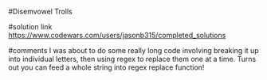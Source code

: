 #Disemvowel Trolls

#solution link
https://www.codewars.com/users/jasonb315/completed_solutions

#comments
I was about to do some really long code involving breaking it up into individual letters, then using regex to replace them one at a time. Turns out you can feed a whole string into regex replace function!